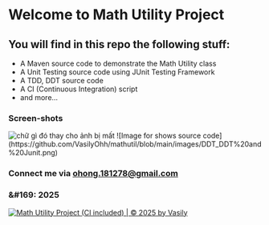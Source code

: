 # Welcome to Math Utility Project

## You will find in this repo the following stuff:

* A Maven source code to demonstrate the Math Utility class
* A Unit Testing source code using JUnit Testing Framework
* A TDD, DDT source code
* A CI (Continuous Integration) script
* and more...

### Screen-shots
<img alt="chữ gì đó thay cho ảnh bị mất" src="path.to.image">
![Image for shows source code](https://github.com/VasilyOhh/mathutil/blob/main/images/DDT_DDT%20and%20Junit.png)

### Connect me via ohong.181278@gmail.com
### &#169: 2025   

[![Math Utility Project (CI included) | © 2025 by Vasily](https://github.com/VasilyOhh/mathutil/actions/workflows/ci-script.yml/badge.svg)](https://github.com/VasilyOhh/mathutil/actions/workflows/ci-script.yml)
